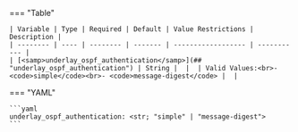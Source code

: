 <!--
  ~ Copyright (c) 2024 Arista Networks, Inc.
  ~ Use of this source code is governed by the Apache License 2.0
  ~ that can be found in the LICENSE file.
  -->
=== "Table"

    | Variable | Type | Required | Default | Value Restrictions | Description |
    | -------- | ---- | -------- | ------- | ------------------ | ----------- |
    | [<samp>underlay_ospf_authentication</samp>](## "underlay_ospf_authentication") | String |  |  | Valid Values:<br>- <code>simple</code><br>- <code>message-digest</code> |  |

=== "YAML"

    ```yaml
    underlay_ospf_authentication: <str; "simple" | "message-digest">
    ```
